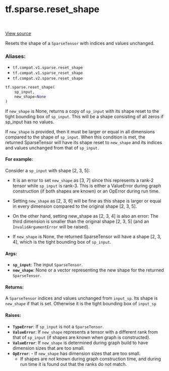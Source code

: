 <div itemscope itemtype="http://developers.google.com/ReferenceObject">
<meta itemprop="name" content="tf.sparse.reset_shape" />
<meta itemprop="path" content="Stable" />
</div>

# tf.sparse.reset_shape

<!-- Insert buttons -->

<table class="tfo-notebook-buttons tfo-api" align="left">
</table>

<a target="_blank" href="/code/stable/tensorflow/python/ops/sparse_ops.py">View source</a>



<!-- Start diff -->
Resets the shape of a `SparseTensor` with indices and values unchanged.

### Aliases:

* `tf.compat.v1.sparse.reset_shape`
* `tf.compat.v1.sparse_reset_shape`
* `tf.compat.v2.sparse.reset_shape`


``` python
tf.sparse.reset_shape(
    sp_input,
    new_shape=None
)
```



<!-- Placeholder for "Used in" -->

If `new_shape` is None, returns a copy of `sp_input` with its shape reset
to the tight bounding box of `sp_input`. This will be a shape consisting of
all zeros if sp_input has no values.

If `new_shape` is provided, then it must be larger or equal in all dimensions
compared to the shape of `sp_input`. When this condition is met, the returned
SparseTensor will have its shape reset to `new_shape` and its indices and
values unchanged from that of `sp_input.`

#### For example:


Consider a `sp_input` with shape [2, 3, 5]:

  [0, 0, 1]: a
  [0, 1, 0]: b
  [0, 2, 2]: c
  [1, 0, 3]: d

- It is an error to set `new_shape` as [3, 7] since this represents a
  rank-2 tensor while `sp_input` is rank-3. This is either a ValueError
  during graph construction (if both shapes are known) or an OpError during
  run time.

- Setting `new_shape` as [2, 3, 6] will be fine as this shape is larger or
  equal in every dimension compared to the original shape [2, 3, 5].

- On the other hand, setting new_shape as [2, 3, 4] is also an error: The
  third dimension is smaller than the original shape [2, 3, 5] (and an
  `InvalidArgumentError` will be raised).

- If `new_shape` is None, the returned SparseTensor will have a shape
  [2, 3, 4], which is the tight bounding box of `sp_input`.



#### Args:


* <b>`sp_input`</b>: The input `SparseTensor`.
* <b>`new_shape`</b>: None or a vector representing the new shape for the returned
  `SparseTensor`.


#### Returns:

A `SparseTensor` indices and values unchanged from `input_sp`. Its shape is
  `new_shape` if that is set. Otherwise it is the tight bounding box of
   `input_sp`



#### Raises:


* <b>`TypeError`</b>: If `sp_input` is not a `SparseTensor`.
* <b>`ValueError`</b>: If `new_shape` represents a tensor with a different rank from
  that of `sp_input` (if shapes are known when graph is constructed).
* <b>`ValueError`</b>:  If `new_shape` is determined during graph build to have
  dimension sizes that are too small.
* <b>`OpError`</b>:   - If `new_shape` has dimension sizes that are too small.
  - If shapes are not known during graph construction time, and during run
    time it is found out that the ranks do not match.